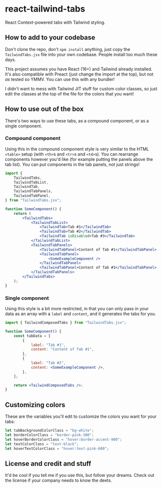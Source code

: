 # react-tailwind-tabs

React Context-powered tabs with Tailwind styling.

## How to add to your codebase

Don't clone the repo, don't `npm install` anything, just copy the `TailwindTabs.jsx` file into your own codebase. People install too much these days.

This project assumes you have React (16+) and Tailwind already installed. It's also compatible with Preact (just change the import at the top), but not _as_ tested so YMMV. You can use this with any bundler!

I didn't want to mess with Tailwind JIT stuff for custom color classes, so just edit the classes at the top of the file for the colors that you want!

## How to use out of the box

There's two ways to use these tabs, as a compound component, or as a single component.

### Compound component

Using this in the compound component style is very similar to the HTML `<table>` setup (with `<th>`s and `<tr>`s and `<td>`s). You can rearrange components however you'd like (for example putting the panels above the tab list). You can put components in the tab panels, not just strings!

```jsx
import {
	TailwindTabs,
	TailwindTabList,
	TailwindTab,
	TailwindTabPanels,
	TailwindTabPanel,
} from "TailwindTabs.jsx";

function SomeComponent() {
	return (
		<TailwindTabs>
			<TailwindTabList>
				<TailwindTab>Tab #1</TailwindTab>
				<TailwindTab>Tab #2</TailwindTab>
				<TailwindTab isDisabled>Tab #3</TailwindTab>
			</TailwindTabList>
			<TailwindTabPanels>
				<TailwindTabPanel>Content of Tab #1</TailwindTabPanel>
				<TailwindTabPanel>
					<SomeExampleComponent />
				</TailwindTabPanel>
				<TailwindTabPanel>Content of Tab #3</TailwindTabPanel>
			</TailwindTabPanels>
		</TailwindTabs>
	);
}
```

### Single component

Using this style is a bit more restricted, in that you can only pass in your data as an array with a `label` and `content`, and it generates the tabs for you.

```jsx
import { TailwindComposedTabs } from "TailwindTabs.jsx";

function SomeComponent() {
	const tabData = [
		{
			label: "Tab #1",
			content: "Content of Tab #1",
		},
		{
			label: "Tab #2",
			content: <SomeExampleComponent />,
		},
	];

	return <TailwindComposedTabs />;
}
```

## Customizing colors

These are the variables you'll edit to customize the colors you want for your tabs:

```js
let tabBackgroundColorClass = "bg-white";
let borderColorClass = "border-pink-300";
let hoverBorderColorClass = "hover:border-accent-900";
let textColorClass = "text-black";
let hoverTextColorClass = "hover:text-pink-600";
```

## License and credit and stuff

It'd be cool if you tell me if you use this, but follow your dreams. Check out the license if your company needs to know the deets.
